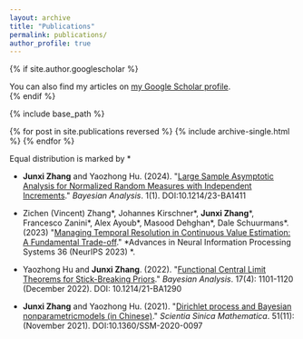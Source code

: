```yaml
---
layout: archive
title: "Publications"
permalink: publications/
author_profile: true
---
```


{% if site.author.googlescholar %}
  <div class="wordwrap">You can also find my articles on <a href="{{site.author.googlescholar}}">my Google Scholar profile</a>.</div>
{% endif %}

{% include base_path %}

{% for post in site.publications reversed %}
  {% include archive-single.html %}
{% endfor %}


Equal distribution is marked by *

* **Junxi Zhang** and Yaozhong Hu. (2024). &quot;[Large Sample Asymptotic Analysis for Normalized Random Measures with Independent Increments](https://projecteuclid.org/journals/bayesian-analysis/advance-publication/Large-Sample-Asymptotic-Analysis-for-Normalized-Random-Measures-with-Independent/10.1214/23-BA1411.full).&quot; *Bayesian Analysis*. 1(1). DOI:10.1214/23-BA1411

* Zichen (Vincent) Zhang*, Johannes Kirschner*, **Junxi Zhang***, Francesco Zanini*, Alex Ayoub*, Masood Dehghan*, Dale Schuurmans*. (2023) &quot;[Managing Temporal Resolution in Continuous Value Estimation: A Fundamental Trade-off](https://proceedings.neurips.cc/paper_files/paper/2023/hash/c4d66eae503694424123b93ac0fbaf17-Abstract-Conference.html).&quot; *Advances in Neural Information Processing Systems 36 (NeurIPS 2023) *.

* Yaozhong Hu and **Junxi Zhang**. (2022). &quot;[Functional Central Limit Theorems for Stick-Breaking Priors](https://projecteuclid.org/journals/bayesian-analysis/volume-17/issue-4/Functional-Central-Limit-Theorems-for-Stick-Breaking-Priors/10.1214/21-BA1290.full).&quot; *Bayesian Analysis*. 17(4): 1101-1120 (December 2022). DOI: 10.1214/21-BA1290

* **Junxi Zhang** and Yaozhong Hu. (2021). &quot;[Dirichlet process and Bayesian nonparametricmodels (in Chinese)](https://www.sciengine.com/SSM/doi/10.1360/SSM-2020-0097;JSESSIONID=1a7bd6e1-aa5a-4840-a9c5-b4f00cf78294).&quot; *Scientia Sinica Mathematica*. 51(11): (November 2021). DOI:10.1360/SSM-2020-0097
